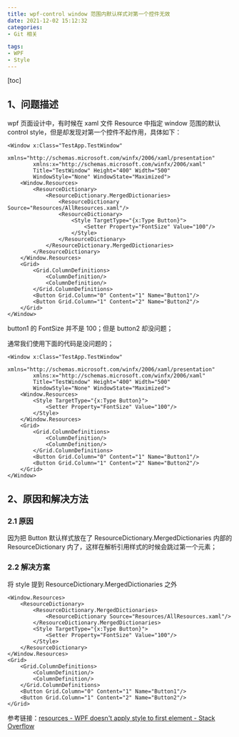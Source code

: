 ```yaml
---
title: wpf-control window 范围内默认样式对第一个控件无效
date: 2021-12-02 15:12:32
categories:
- Git 相关

tags:
- WPF
- Style
---
```


[toc]



## 1、问题描述

wpf 页面设计中，有时候在 xaml 文件 Resource 中指定 window 范围的默认 control style，但是却发现对第一个控件不起作用，具体如下：

```xaml
<Window x:Class="TestApp.TestWindow"
        xmlns="http://schemas.microsoft.com/winfx/2006/xaml/presentation"
        xmlns:x="http://schemas.microsoft.com/winfx/2006/xaml"
        Title="TestWindow" Height="400" Width="500"
        WindowStyle="None" WindowState="Maximized">
    <Window.Resources>
        <ResourceDictionary>
            <ResourceDictionary.MergedDictionaries>
                <ResourceDictionary Source="Resources/AllResources.xaml"/>
                <ResourceDictionary>
                    <Style TargetType="{x:Type Button}">
                        <Setter Property="FontSize" Value="100"/>
                    </Style>
                </ResourceDictionary>
            </ResourceDictionary.MergedDictionaries>
        </ResourceDictionary>
    </Window.Resources>
    <Grid>
        <Grid.ColumnDefinitions>
            <ColumnDefinition/>
            <ColumnDefinition/>
        </Grid.ColumnDefinitions>
        <Button Grid.Column="0" Content="1" Name="Button1"/>
        <Button Grid.Column="1" Content="2" Name="Button2"/>
    </Grid>
</Window>
```

button1 的 FontSize 并不是 100；但是 button2 却没问题；

通常我们使用下面的代码是没问题的；

```xaml
<Window x:Class="TestApp.TestWindow"
        xmlns="http://schemas.microsoft.com/winfx/2006/xaml/presentation"
        xmlns:x="http://schemas.microsoft.com/winfx/2006/xaml"
        Title="TestWindow" Height="400" Width="500"
        WindowStyle="None" WindowState="Maximized">
    <Window.Resources>
        <Style TargetType="{x:Type Button}">
            <Setter Property="FontSize" Value="100"/>
        </Style>
    </Window.Resources>
    <Grid>
        <Grid.ColumnDefinitions>
            <ColumnDefinition/>
            <ColumnDefinition/>
        </Grid.ColumnDefinitions>
        <Button Grid.Column="0" Content="1" Name="Button1"/>
        <Button Grid.Column="1" Content="2" Name="Button2"/>
    </Grid>
</Window>
```



## 2、原因和解决方法



### 2.1 原因

因为把 Button 默认样式放在了 ResourceDictionary.MergedDictionaries 内部的ResourceDictionary 内了，这样在解析引用样式的时候会跳过第一个元素；



### 2.2 解决方案

将 style 提到 ResourceDictionary.MergedDictionaries 之外

```xaml
<Window.Resources>
    <ResourceDictionary>
        <ResourceDictionary.MergedDictionaries>
            <ResourceDictionary Source="Resources/AllResources.xaml"/>
        </ResourceDictionary.MergedDictionaries>
        <Style TargetType="{x:Type Button}">
            <Setter Property="FontSize" Value="100"/>
        </Style>
    </ResourceDictionary>
</Window.Resources>
<Grid>
    <Grid.ColumnDefinitions>
        <ColumnDefinition/>
        <ColumnDefinition/>
    </Grid.ColumnDefinitions>
    <Button Grid.Column="0" Content="1" Name="Button1"/>
    <Button Grid.Column="1" Content="2" Name="Button2"/>
</Grid>
```



参考链接：[resources - WPF doesn't apply style to first element - Stack Overflow](https://stackoverflow.com/questions/4811884/wpf-doesnt-apply-style-to-first-element)

